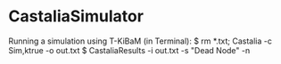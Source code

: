 # CastaliaSimulator

Running a simulation using T-KiBaM (in Terminal):
$ rm *.txt; Castalia -c Sim,ktrue -o out.txt
$ CastaliaResults -i out.txt -s "Dead Node" -n
